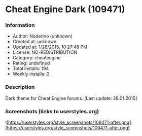 # Cheat Engine Dark (109471)

### Information
- Author: Noderino (unknown)
- Created at: unknown
- Updated at: 1/28/2015, 10:27:48 PM
- License: NO-REDISTRIBUTION
- Category: cheatengine
- Rating: undefined
- Total installs: 194
- Weekly installs: 0


### Description
Dark theme for Cheat Engine forums. [Last update: 28.01.2015]


### Screenshots (links to userstyles.org)
![https://userstyles.org/style_screenshots/109471-after.png](https://userstyles.org/style_screenshots/109471-after.png)


